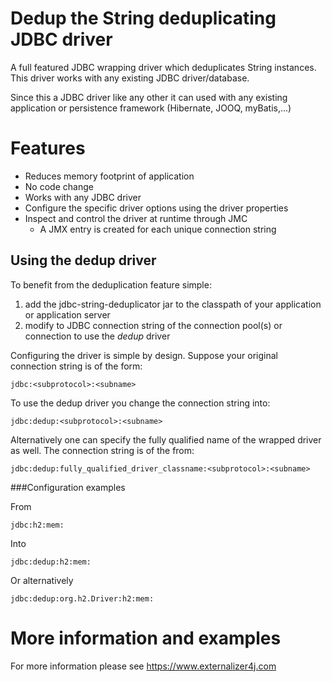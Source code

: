 # Dedup the String deduplicating JDBC driver

A full featured JDBC wrapping driver which deduplicates String instances. 
This driver works with any existing JDBC driver/database.

Since this a JDBC driver like any other it can used with any existing application 
or persistence framework (Hibernate, JOOQ, myBatis,...)

# Features

* Reduces memory footprint of application
* No code change
* Works with any JDBC driver
* Configure the specific driver options using the driver properties
* Inspect and control the driver at runtime through JMC
  * A JMX entry is created for each unique connection string  

## Using the dedup driver
To benefit from the deduplication feature simple:

1. add the jdbc-string-deduplicator jar to the classpath of your application or application server
2. modify to JDBC connection string of the connection pool(s) or connection to use the _dedup_ driver  


Configuring the driver is simple by design. Suppose your original connection string is of the form:

`jdbc:<subprotocol>:<subname>`

To use the dedup driver you change the connection string into:

`jdbc:dedup:<subprotocol>:<subname>`

Alternatively one can specify the fully qualified name of the wrapped driver as well. The connection string is of the from:

`jdbc:dedup:fully_qualified_driver_classname:<subprotocol>:<subname>`

###Configuration examples

From

`jdbc:h2:mem:`

Into

`jdbc:dedup:h2:mem:`

Or alternatively

`jdbc:dedup:org.h2.Driver:h2:mem:` 

# More information and examples

For more information please see https://www.externalizer4j.com